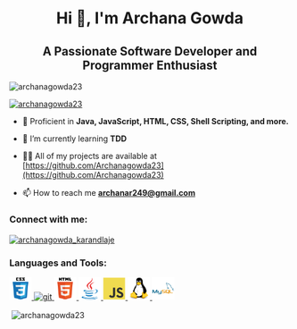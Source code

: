 <h1 align="center">Hi 👋, I'm Archana Gowda</h1>
<h2 align="center">A Passionate Software Developer and Programmer Enthusiast</h2>

<p align="left"> <img src="https://komarev.com/ghpvc/?username=archanagowda23&label=Profile%20views&color=0e75b6&style=flat" alt="archanagowda23" /> </p>

<p align="left"> <a href="https://github.com/ryo-ma/github-profile-trophy"><img src="https://github-profile-trophy.vercel.app/?username=archanagowda23" alt="archanagowda23" /></a> </p>

- 🔭 Proficient in **Java, JavaScript, HTML, CSS, Shell Scripting, and more.**

- 🌱 I’m currently learning **TDD**

- 👨‍💻 All of my projects are available at [https://github.com/Archanagowda23](https://github.com/Archanagowda23)

- 📫 How to reach me **archanar249@gmail.com**

<h3 align="left">Connect with me:</h3>
<p align="left">
<a href="https://instagram.com/archanagowda_karandlaje" target="blank"><img align="center" src="https://raw.githubusercontent.com/rahuldkjain/github-profile-readme-generator/master/src/images/icons/Social/instagram.svg" alt="archanagowda_karandlaje" height="30" width="40" /></a>
</p>

<h3 align="left">Languages and Tools:</h3>
<p align="left"> <a href="https://www.w3schools.com/css/" target="_blank" rel="noreferrer"> <img src="https://raw.githubusercontent.com/devicons/devicon/master/icons/css3/css3-original-wordmark.svg" alt="css3" width="40" height="40"/> </a> <a href="https://git-scm.com/" target="_blank" rel="noreferrer"> <img src="https://www.vectorlogo.zone/logos/git-scm/git-scm-icon.svg" alt="git" width="40" height="40"/> </a> <a href="https://www.w3.org/html/" target="_blank" rel="noreferrer"> <img src="https://raw.githubusercontent.com/devicons/devicon/master/icons/html5/html5-original-wordmark.svg" alt="html5" width="40" height="40"/> </a> <a href="https://www.java.com" target="_blank" rel="noreferrer"> <img src="https://raw.githubusercontent.com/devicons/devicon/master/icons/java/java-original.svg" alt="java" width="40" height="40"/> </a> <a href="https://developer.mozilla.org/en-US/docs/Web/JavaScript" target="_blank" rel="noreferrer"> <img src="https://raw.githubusercontent.com/devicons/devicon/master/icons/javascript/javascript-original.svg" alt="javascript" width="40" height="40"/> </a> <a href="https://www.linux.org/" target="_blank" rel="noreferrer"> <img src="https://raw.githubusercontent.com/devicons/devicon/master/icons/linux/linux-original.svg" alt="linux" width="40" height="40"/> </a> <a href="https://www.mysql.com/" target="_blank" rel="noreferrer"> <img src="https://raw.githubusercontent.com/devicons/devicon/master/icons/mysql/mysql-original-wordmark.svg" alt="mysql" width="40" height="40"/> </a> </p>

<p>&nbsp;<img align="center" src="https://github-readme-stats.vercel.app/api?username=archanagowda23&show_icons=true&locale=en" alt="archanagowda23" /></p>


